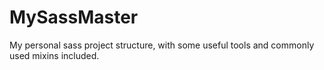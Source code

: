 # MySassMaster
My personal sass project structure, with some useful tools and commonly used mixins included. 
